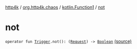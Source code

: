 [http4k](../../index.md) / [org.http4k.chaos](../index.md) / [kotlin.Function1](index.md) / [not](./not.md)

# not

`operator fun `[`Trigger`](../-trigger.md)`.not(): (`[`Request`](../../org.http4k.core/-request/index.md)`) -> `[`Boolean`](https://kotlinlang.org/api/latest/jvm/stdlib/kotlin/-boolean/index.html) [(source)](https://github.com/http4k/http4k/blob/master/http4k-testing-chaos/src/main/kotlin/org/http4k/chaos/ChaosTriggers.kt#L30)